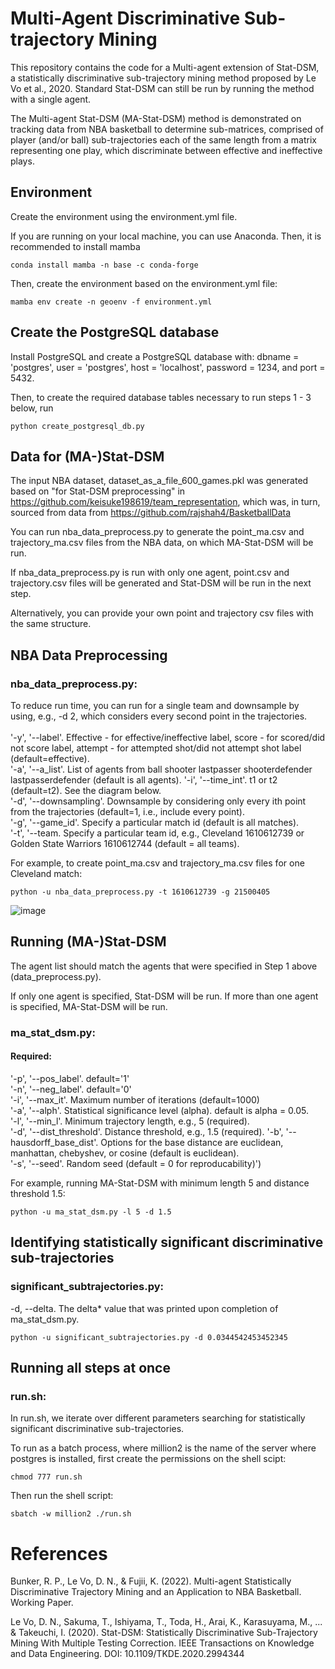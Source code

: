 # Multi-Agent Discriminative Sub-trajectory Mining
This repository contains the code for a Multi-agent extension of Stat-DSM, a statistically discriminative sub-trajectory mining method proposed by Le Vo et al., 2020. Standard Stat-DSM can still be run by running the method with a single agent.

The Multi-agent Stat-DSM (MA-Stat-DSM) method is demonstrated on tracking data from NBA basketball to determine sub-matrices, comprised of player (and/or ball) sub-trajectories each of the same length from a matrix representing one play, which discriminate between effective and ineffective plays.

## Environment
Create the environment using the environment.yml file.

If you are running on your local machine, you can use Anaconda. Then, it is recommended to install mamba
```
conda install mamba -n base -c conda-forge
```
Then, create the environment based on the environment.yml file:
```
mamba env create -n geoenv -f environment.yml
```

## Create the PostgreSQL database
Install PostgreSQL and create a PostgreSQL database with: dbname = 'postgres', user = 'postgres', host = 'localhost', password = 1234, and port = 5432. 

Then, to create the required database tables necessary to run steps 1 - 3 below, run
```
python create_postgresql_db.py
```
## Data for (MA-)Stat-DSM
The input NBA dataset, dataset_as_a_file_600_games.pkl was generated based on "for Stat-DSM preprocessing" in https://github.com/keisuke198619/team_representation, which was, in turn, sourced from data from https://github.com/rajshah4/BasketballData

You can run nba_data_preprocess.py to generate the point_ma.csv and trajectory_ma.csv files from the NBA data, on which MA-Stat-DSM will be run. 

If nba_data_preprocess.py is run with only one agent, point.csv and trajectory.csv files will be generated and Stat-DSM will be run in the next step.

Alternatively, you can provide your own point and trajectory csv files with the same structure.

## NBA Data Preprocessing

### nba_data_preprocess.py:    
To reduce run time, you can run for a single team and downsample by using, e.g., -d 2, which considers every second point in the trajectories.\
\
'-y', '--label'. Effective - for effective/ineffective label, score - for scored/did not score label, attempt - for attempted shot/did not attempt shot label (default=effective).\
'-a', '--a_list'. List of agents from ball shooter lastpasser shooterdefender lastpasserdefender (default is all agents).
'-i', '--time_int'. t1 or t2 (default=t2). See the diagram below.\
'-d', '--downsampling'. Downsample by considering only every ith point from the trajectories (default=1, i.e., include every point).\
'-g', '--game_id'. Specify a particular match id (default is all matches).\
'-t', '--team. Specify a particular team id, e.g., Cleveland 1610612739 or Golden State Warriors 1610612744 (default = all teams).
  
For example, to create point_ma.csv and trajectory_ma.csv files for one Cleveland match:
```
python -u nba_data_preprocess.py -t 1610612739 -g 21500405
```
![image](https://user-images.githubusercontent.com/29388472/173998123-ad0bade2-e42d-4261-89dd-40a4bc7834d3.png)

## Running (MA-)Stat-DSM
The agent list should match the agents that were specified in Step 1 above (data_preprocess.py).

If only one agent is specified, Stat-DSM will be run. If more than one agent is specified, MA-Stat-DSM will be run.

### ma_stat_dsm.py:  
#### Required:
'-p', '--pos_label'. default='1'\
'-n', '--neg_label'. default='0'\
'-i', '--max_it'. Maximum number of iterations (default=1000)\
'-a', '--alph'. Statistical significance level (alpha). default is alpha = 0.05.\
'-l', '--min_l'. Minimum trajectory length, e.g., 5 (required).\
'-d', '--dist_threshold'. Distance threshold, e.g., 1.5 (required).
'-b', '--hausdorff_base_dist'. Options for the base distance are euclidean, manhattan, chebyshev, or cosine (default is euclidean).\
'-s', '--seed'. Random seed (default = 0 for reproducability)')

For example, running MA-Stat-DSM with minimum length 5 and distance threshold 1.5:
```
python -u ma_stat_dsm.py -l 5 -d 1.5
```
## Identifying statistically significant discriminative sub-trajectories
### significant_subtrajectories.py:
-d, --delta. The delta* value that was printed upon completion of ma_stat_dsm.py.
```
python -u significant_subtrajectories.py -d 0.0344542453452345
```

## Running all steps at once
### run.sh:  
In run.sh, we iterate over different parameters searching for statistically significant discriminative sub-trajectories.

To run as a batch process, where million2 is the name of the server where postgres is installed, first create the permissions on the shell scipt:
```
chmod 777 run.sh
```
Then run the shell script:
```
sbatch -w million2 ./run.sh
```
# References

Bunker, R. P., Le Vo, D. N., & Fujii, K. (2022). Multi-agent Statistically Discriminative Trajectory Mining and an Application to NBA Basketball. Working Paper.

Le Vo, D. N., Sakuma, T., Ishiyama, T., Toda, H., Arai, K., Karasuyama, M., ... & Takeuchi, I. (2020). Stat-DSM: Statistically Discriminative Sub-Trajectory Mining With Multiple Testing Correction. IEEE Transactions on Knowledge and Data Engineering. DOI: 10.1109/TKDE.2020.2994344

